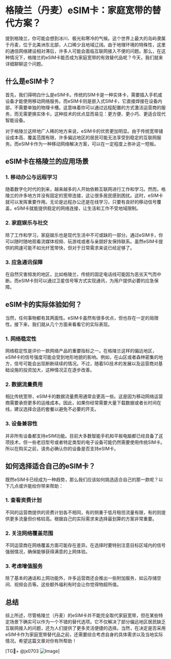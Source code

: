 # 格陵兰（丹麦）eSIM卡：家庭宽带的替代方案？

提到格陵兰，你可能会想到冰川、极光和寒冷的气候。这个世界上最大的岛屿隶属于丹麦，位于北美洲东北部，人口稀少且地域辽阔。由于地理环境的特殊性，这里的通信网络建设相对滞后，许多人可能会面临互联网接入不便的问题。那么，在这种情况下，格陵兰的eSIM卡能否成为家庭宽带的有效替代品呢？今天，我们就来详细聊聊这个问题。

## 什么是eSIM卡？

首先，我们得明白什么是eSIM卡。传统的SIM卡是一种实体卡，需要插入手机或设备才能使用移动网络服务。而eSIM卡则是嵌入式SIM卡，它直接焊接在设备内部，不需要单独的物理卡槽。这意味着你可以通过远程配置的方式激活运营商的服务，而无需更换实体卡。这种技术的优点显而易见：更方便、更小巧、更适合现代智能设备。

对于格陵兰这样地广人稀的地方来说，eSIM卡的优势更加明显。由于传统宽带铺设成本高、覆盖范围有限，许多偏远地区的居民可能无法享受到稳定的互联网服务。而eSIM卡作为一种移动网络解决方案，可以在一定程度上弥补这一短板。

## eSIM卡在格陵兰的应用场景

### 1. 移动办公与远程学习

随着数字化时代的到来，越来越多的人开始依赖互联网进行工作和学习。然而，格陵兰的许多地方并没有固定的宽带连接，这让很多居民感到困扰。这时，eSIM卡就可以发挥重要作用。无论是远程办公还是在线学习，只要有良好的移动信号覆盖，eSIM卡就能提供稳定的网络连接，让生活和工作不受地域限制。

### 2. 家庭娱乐与社交

除了工作和学习，家庭娱乐也是现代生活中不可或缺的一部分。通过eSIM卡，你可以随时随地观看流媒体视频、玩游戏或者与亲朋好友保持联系。虽然eSIM卡提供的网速可能不如光纤宽带快，但对于日常需求来说已经足够了。

### 3. 应急通讯保障

在自然灾害频发的地区，比如格陵兰，传统的固定电话线可能因为恶劣天气而中断。而eSIM卡则可以通过卫星信号等方式实现通讯，为用户提供必要的应急保障。

## eSIM卡的实际体验如何？

当然，任何事物都有其两面性。eSIM卡虽然有很多优点，但也存在一定的局限性。接下来，我们就从几个方面来看看它的实际表现。

### 1. 网络稳定性

网络稳定性是评价一款网络产品的重要指标之一。在格陵兰这样的偏远地区，eSIM卡的信号强度可能会受到地形地貌的影响。例如，在山区或者森林密集的地方，信号可能会出现断断续续的情况。不过，随着5G技术的发展以及运营商对基础设施的投资加大，这种情况正在逐步改善。

### 2. 数据流量费用

相比传统宽带，eSIM卡的数据流量费用通常会更高一些。这是因为移动网络运营商需要承担更多的运维成本。因此，如果你经常需要大量下载数据或者长时间在线，建议选择合适的套餐以避免不必要的开支。

### 3. 设备兼容性

并非所有设备都支持eSIM功能。目前大多数智能手机和平板电脑都已经具备了这项技术，但一些老旧型号或者特定类型的电子设备可能仍然需要使用传统SIM卡。所以在购买之前，请务必确认你的设备是否支持eSIM卡。

## 如何选择适合自己的eSIM卡？

既然eSIM卡已经成为一种趋势，那么我们应该如何挑选适合自己的那一款呢？以下几点或许能给你带来帮助：

### 1. 查看资费计划

不同的运营商提供的资费计划各不相同，有的侧重于低月租但流量有限，有的则提供更多流量但价格较高。根据自己的实际需求来选择最划算的方案非常重要。

### 2. 关注网络覆盖范围

不同运营商在网络覆盖方面可能存在差异。在选择时要特别注意目标区域内的信号强弱情况，确保能够获得满意的上网体验。

### 3. 考虑增值服务

除了基本的通话和上网功能外，许多运营商还会推出一些附加服务，如云存储空间、视频会员等。这些额外福利有时会让你觉得物超所值。

## 总结

综上所述，尽管格陵兰（丹麦）的eSIM卡并不能完全取代家庭宽带，但在某些特定场景下确实可以作为一个不错的替代选项。它不仅解决了部分偏远地区居民缺乏互联网接入的问题，还为人们提供了更多灵活便捷的选择。当然，在决定是否采用eSIM卡作为家庭宽带替代品之前，还需要综合考虑自身的具体需求以及当地实际情况。希望这篇文章对你有所帮助！

[TG💪+ @jx0703 ![Image](https://github.com/user-attachments/assets/dbca1d08-cadb-493c-b0ec-ad6f7a83f270)]
